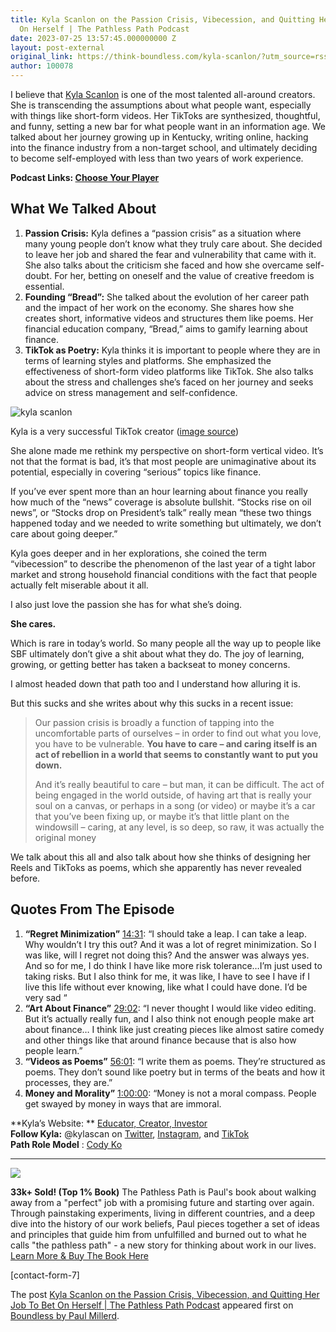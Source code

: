 ```yaml
---
title: Kyla Scanlon on the Passion Crisis, Vibecession, and Quitting Her Job To Bet
  On Herself | The Pathless Path Podcast
date: 2023-07-25 13:57:45.000000000 Z
layout: post-external
original_link: https://think-boundless.com/kyla-scanlon/?utm_source=rss&utm_medium=rss&utm_campaign=kyla-scanlon
author: 100078
---
```


I believe that [Kyla Scanlon](https://www.youtube.com/channel/UC-J8PybPmYl6VJbu8sCRdHQ) is one of the most talented all-around creators. She is transcending the assumptions about what people want, especially with things like short-form videos. Her TikToks are synthesized, thoughtful, and funny, setting a new bar for what people want in an information age. We talked about her journey growing up in Kentucky, writing online, hacking into the finance industry from a non-target school, and ultimately deciding to become self-employed with less than two years of work experience.

**Podcast Links: [Choose Your Player](https://link.chtbl.com/kyla)**

## What We Talked About

1. **Passion Crisis:** Kyla defines a “passion crisis” as a situation where many young people don’t know what they truly care about. She decided to leave her job and shared the fear and vulnerability that came with it. She also talks about the criticism she faced and how she overcame self-doubt. For her, betting on oneself and the value of creative freedom is essential. 
2. **Founding “Bread”:** She talked about the evolution of her career path and the impact of her work on the economy. She shares how she creates short, informative videos and structures them like poems. Her financial education company, “Bread,” aims to gamify learning about finance.
3. **TikTok as Poetry:** Kyla thinks it is important to people where they are in terms of learning styles and platforms. She emphasized the effectiveness of short-form video platforms like TikTok. She also talks about the stress and challenges she’s faced on her journey and seeks advice on stress management and self-confidence.

![kyla scanlon](https://i0.wp.com/think-boundless.com/wp-content/uploads/2023/07/image.png?resize=488%2C270&ssl=1)

Kyla is a very successful TikTok creator ([image source](https://www.bloomberg.com/opinion/articles/2022-08-10/how-tiktok-influencer-kyla-scanlon-is-navigating-the-recession-vibes?in_source=embedded-checkout-banner))

She alone made me rethink my perspective on short-form vertical video. It’s not that the format is bad, it’s that most people are unimaginative about its potential, especially in covering “serious” topics like finance.

If you’ve ever spent more than an hour learning about finance you really how much of the “news” coverage is absolute bullshit. “Stocks rise on oil news”, or “Stocks drop on President’s talk” really mean “these two things happened today and we needed to write something but ultimately, we don’t care about going deeper.”

Kyla goes deeper and in her explorations, she coined the term “vibecession” to describe the phenomenon of the last year of a tight labor market and strong household financial conditions with the fact that people actually felt miserable about it all.

I also just love the passion she has for what she’s doing.

**She cares.**

Which is rare in today’s world. So many people all the way up to people like SBF ultimately don’t give a shit about what they do. The joy of learning, growing, or getting better has taken a backseat to money concerns.

I almost headed down that path too and I understand how alluring it is.

But this sucks and she writes about why this sucks in a recent issue:

> Our passion crisis is broadly a function of tapping into the uncomfortable parts of ourselves – in order to find out what you love, you have to be vulnerable.  **You have to care – and caring itself is an act of rebellion in a world that seems to constantly want to put you down.**
> 
> And it’s really beautiful to care – but man, it can be difficult. The act of being engaged in the world outside, of having art that is really your soul on a canvas, or perhaps in a song (or video) or maybe it’s a car that you’ve been fixing up, or maybe it’s that little plant on the windowsill – caring, at any level, is so deep, so raw, it was actually the original money

We talk about this all and also talk about how she thinks of designing her Reels and TikToks as poems, which she apparently has never revealed before.

## Quotes From The Episode

1. **“Regret Minimization”** [14:31](https://youtu.be/CxtvLIv1qSk?t=871): “I should take a leap. I can take a leap. Why wouldn’t I try this out? And it was a lot of regret minimization. So I was like, will I regret not doing this? And the answer was always yes. And so for me, I do think I have like more risk tolerance…I’m just used to taking risks. But I also think for me, it was like, I have to see I have if I live this life without ever knowing, like what I could have done. I’d be very sad “
2. **“Art About Finance”** [29:02](https://www.youtube.com/watch?v=CxtvLIv1qSk&t=1742s): “I never thought I would like video editing. But it’s actually really fun, and I also think not enough people make art about finance… I think like just creating pieces like almost satire comedy and other things like that around finance because that is also how people learn.”
3. **“Videos as Poems”** [56:01](https://www.youtube.com/watch?v=CxtvLIv1qSk&t=3361s): “I write them as poems. They’re structured as poems. They don’t sound like poetry but in terms of the beats and how it processes, they are.”
4. **Money and Morality”** [1:00:00](https://www.youtube.com/watch?v=CxtvLIv1qSk&t=3600s): “Money is not a moral compass. People get swayed by money in ways that are immoral.

**Kyla’s Website: ** [Educator, Creator, Investor](https://kylascanlon.com/)  
**Follow Kyla:**  @kylascan on [Twitter](https://twitter.com/kylascan), [Instagram](https://www.google.com/url?sa=t&rct=j&q=&esrc=s&source=web&cd=&cad=rja&uact=8&ved=2ahUKEwiDote3jaz7AhU2kWoFHWKeAAsQFnoECAsQAQ&url=https%3A%2F%2Fwww.instagram.com%2Fkylascan%2F%3Fhl%3Den&usg=AOvVaw27MSvIr-Wf1Og7db_KiJNX), and [TikTok](https://www.tiktok.com/@kylascan?lang=en)  
**Path Role Model** : [Cody Ko](https://www.youtube.com/c/codyko)

* * *
 ![](https://i1.wp.com/think-boundless.com/wp-content/uploads/2022/01/Picture2.png?resize=140%2C175&ssl=1)

**33k+ Sold! (Top 1% Book)** The Pathless Path is Paul's book about walking away from a "perfect" job with a promising future and starting over again. Through painstaking experiments, living in different countries, and a deep dive into the history of our work beliefs, Paul pieces together a set of ideas and principles that guide him from unfulfilled and burned out to what he calls "the pathless path" - a new story for thinking about work in our lives. [Learn More & Buy The Book Here](https://think-boundless.com/the-pathless-path/)

[contact-form-7]

The post [Kyla Scanlon on the Passion Crisis, Vibecession, and Quitting Her Job To Bet On Herself | The Pathless Path Podcast](https://think-boundless.com/kyla-scanlon/) appeared first on [Boundless by Paul Millerd](https://think-boundless.com).

